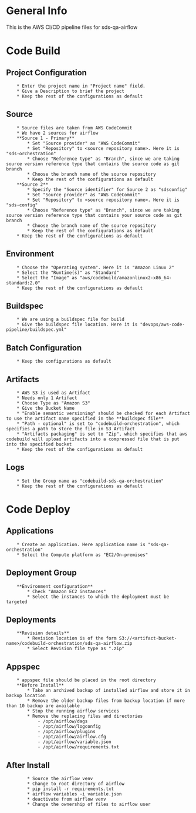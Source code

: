 # General Info
This is the AWS CI/CD pipeline files for sds-qa-airflow

# Code Build
## Project Configuration
        * Enter the project name in "Project name" field.
        * Give a Description to brief the project
        * Keep the rest of the configurations as default
  
## Source
        * Source files are taken from AWS CodeCommit
        * We have 2 sources for airflow
        **Source 1 - Primary**
            * Set "Source provider" as "AWS CodeCommit"
            * Set "Repository" to <source repository name>. Here it is "sds-orchestration"
            * Choose "Reference type" as "Branch", since we are taking source version reference type that contains the source code as git branch
            * Choose the branch name of the source repository
            * Keep the rest of the configurations as default
        **Source 2**
            * Specify the "Source identifier" for Source 2 as "sdsconfig"
            * Set "Source provider" as "AWS CodeCommit"
            * Set "Repository" to <source repository name>. Here it is "sds-config"
            * Choose "Reference type" as "Branch", since we are taking source version reference type that contains your source code as git branch
            * Choose the branch name of the source repository
            * Keep the rest of the configurations as default
        * Keep the rest of the configurations as default
  
## Environment
        * Choose the "Operating system". Here it is "Amazon Linux 2"
        * Select the "Runtime(s)" as "Standard"
        * Select the "Image" as "aws/codebuild/amazonlinux2-x86_64-standard:2.0"
        * Keep the rest of the configurations as default
  
## Buildspec
        * We are using a buildspec file for build
        * Give the buildspec file location. Here it is "devops/aws-code-pipeline/buildspec.yml"
  
## Batch Configuration
        * Keep the configurations as default
  
## Artifacts
        * AWS S3 is used as Artifact
        * Needs only 1 Artifact
        * Choose Type as "Amazon S3"
        * Give the Bucket Name
        * "Enable semantic versioning" should be checked for each Artifact to use the artifact name specified in the **buildspec file**
        * "Path - optional" is set to "codebuild-orchestration", which specifies a path to store the file in S3 Artifact
        * "Artifacts packaging" is set to "Zip", which specifies that aws codebuild will upload artifacts into a compressed file that is put into the specified bucket
        * Keep the rest of the configurations as default
  
## Logs
        * Set the Group name as "codebuild-sds-qa-orchestration"
        * Keep the rest of the configurations as default

# Code Deploy
## Applications
        * Create an application. Here application name is "sds-qa-orchestration"
        * Select the Compute platform as "EC2/On-premises"
  
## Deployment Group
        **Environment configuration**
            * Check "Amazon EC2 instances"
            * Select the instances to which the deployment must be targeted
  
## Deployments
        **Revision details**
            * Revision location is of the form S3://<artifact-bucket-name>/codebuild-orchestration/sds-qa-airflow.zip
            * Select Revision file type as ".zip"
  
## Appspec
        * appspec file should be placed in the root directory
        **Before Install**
            * Take an archived backup of installed airflow and store it in backup location
            * Remove the older backup files from backup location if more than 10 backup are available
            * Stop the running airflow services
            * Remove the replacing files and directories
                - /opt/airflow/dags
                - /opt/airflow/logconfig
                - /opt/airflow/plugins
                - /opt/airflow/airflow.cfg
                - /opt/airflow/variable.json
                - /opt/airflow/requirements.txt

## After Install
            * Source the airflow venv
            * Change to root directory of airflow
            * pip install -r requirements.txt
            * airflow variables -i variable.json
            * deactivate from airflow venv
            * Change the ownership of files to airflow user